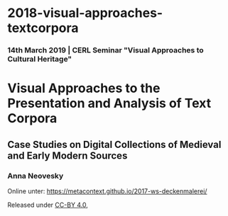 # 2018-visual-approaches-textcorpora
### 14th March 2019 | CERL Seminar "Visual Approaches to Cultural Heritage"

# Visual Approaches to the Presentation and Analysis of Text Corpora

## Case Studies on Digital Collections of Medieval and Early Modern Sources

### Anna Neovesky


Online unter: https://metacontext.github.io/2017-ws-deckenmalerei/

Released under [CC-BY 4.0](https://creativecommons.org/licenses/by/4.0/), 



